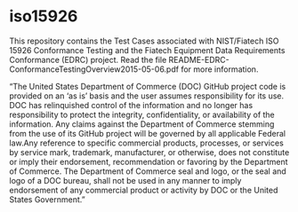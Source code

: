 # iso15926


This repository contains the Test Cases associated with NIST/Fiatech ISO 15926 Conformance Testing and the Fiatech Equipment Data Requirements Conformance (EDRC) project. Read the file README-EDRC-ConformanceTestingOverview2015-05-06.pdf for more information.

“The United States Department of Commerce (DOC) GitHub project code is provided on an ‘as is’ basis and the user assumes responsibility for its use. DOC has relinquished control of the information and no longer has responsibility to protect the integrity, confidentiality, or availability of the information. Any claims against the Department of Commerce stemming from the use of its GitHub project will be governed by all applicable Federal law.Any reference to specific commercial products, processes, or services by service mark, trademark, manufacturer, or otherwise, does not constitute or imply their endorsement, recommendation or favoring by the Department of Commerce. The Department of Commerce seal and logo, or the seal and logo of a DOC bureau, shall not be used in any manner to imply endorsement of any commercial product or activity by DOC or the United States Government.”

